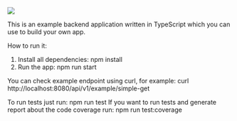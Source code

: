 <a href="https://codeclimate.com/github/Umbesabro/typescript-expressjs-example-project/maintainability"><img src="https://api.codeclimate.com/v1/badges/b28a78b3f852344ff8a8/maintainability" /></a>

This is an example backend application written in TypeScript which you can use to build your own app.

How to run it:

1. Install all dependencies: npm install
2. Run the app: npm run start

You can check example endpoint using curl, for example:
curl http://localhost:8080/api/v1/example/simple-get

To run tests just run: npm run test
If you want to run tests and generate report about the code coverage run: npm run test:coverage
